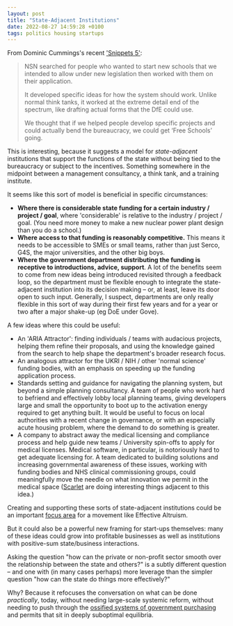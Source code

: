 ```yaml
---
layout: post
title: "State-Adjacent Institutions"
date: 2022-08-27 14:59:28 +0100
tags: politics housing startups
---
```


From Dominic Cummings's recent ['Snippets 5'](https://dominiccummings.substack.com/p/snippets-5-no10-farce-ukr-tory-strategy):

> NSN searched for people who wanted to start new schools that we intended to allow under new legislation then worked with them on their application.
>
> It developed specific ideas for how the system should work. Unlike normal think tanks, it worked at the extreme detail end of the spectrum, like drafting actual forms that the DfE could use.
>
> We thought that if we helped people develop specific projects and could actually bend the bureaucracy, we could get ‘Free Schools’ going.

This is interesting, because it suggests a model for _state-adjacent_ institutions that support the functions of the state without being tied to the bureaucracy or subject to the incentives. Something somewhere in the midpoint between a management consultancy, a think tank, and a training institute.

It seems like this sort of model is beneficial in specific circumstances:

- **Where there is considerable state funding for a certain industry / project / goal**, where 'considerable' is relative to the industry / project / goal. (You need more money to make a new nuclear power plant design than you do a school.)
- **Where access to that funding is reasonably competitive.** This means it needs to be accessible to SMEs or small teams, rather than just Serco, G4S, the major universities, and the other big boys.
- **Where the government department distributing the funding is receptive to introductions, advice, support**. A lot of the benefits seem to come from new ideas being introduced revisited through a feedback loop, so the department must be flexible enough to integrate the state-adjacent institution into its decision making – or, at least, leave its door open to such input. Generally, I suspect, departments are only really flexible in this sort of way during their first few years and for a year or two after a major shake-up (eg DoE under Gove).

A few ideas where this could be useful:

- An 'ARIA Attractor': finding individuals / teams with audacious projects, helping them refine their proposals, and using the knowledge gained from the search to help shape the department's broader research focus.
- An analogous attractor for the UKRI / NIH / other 'normal science' funding bodies, with an emphasis on speeding up the funding application process.
- Standards setting and guidance for navigating the planning system, but beyond a simple planning consultancy. A team of people who work hard to befriend and effectively lobby local planning teams, giving developers large and small the opportunity to boot up to the activation energy required to get anything built. It would be useful to focus on local authorities with a recent change in governance, or with an especially acute housing problem, where the demand to do something is greater.
- A company to abstract away the medical licensing and compliance process and help guide new teams / University spin-offs to apply for medical licenses. Medical software, in particular, is notoriously hard to get adequate licensing for. A team dedicated to building solutions and increasing governmental awareness of these issues, working with funding bodies and NHS clinical commissioning groups, could meaningfully move the needle on what innovation we permit in the medical space ([Scarlet](https://www.scarletcomply.com) are doing interesting things adjacent to this idea.)

Creating and supporting these sorts of state-adjacent institutions could be an important [focus area](https://forum.effectivealtruism.org/posts/pfbLKnJmDKYSPPCEW/four-focus-areas-of-effective-altruism) for a movement like Effective Altruism.

But it could also be a powerful new framing for start-ups themselves: many of these ideas could grow into profitable businesses as well as institutions with positive-sum state/business interactions.

Asking the question "how can the private or non-profit sector smooth over the relationship between the state and others?" is a subtly different question – and one with (in many cases perhaps) more leverage than the simpler question "how can the state do things more effectively?"

Why? Because it refocuses the conversation on what can be done _practically_, today, without needing large-scale systemic reform, without needing to push through the [ossified systems of government purchasing](https://dominiccummings.com/tag/procurement/) and permits that sit in deeply suboptimal equilibria.
